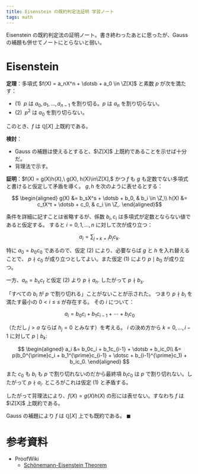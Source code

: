 ```yaml
---
title: Eisenstein の既約判定法証明 学習ノート
tags: math
---
```


Eisenstein の既約判定法の証明ノート。書き終わったあとに思ったが、Gauss の補題も併せてノートにとらないと弱い。

# Eisenstein

**定理**：多項式 $f(X) = a_nX^n + \dotsb + a_0 \in \Z[X]$
と素数 $p$ が次を満たす：

* $(1)\;$ $p$ は $a_0, a_1, \dotsc, a_{n - 1}$ を割り切る。$p$ は $a_n$ を割り切らない。
* $(2)\;$ $p^2$ は $a_0$ を割り切らない。

このとき、$f$ は $\mathbb{Q}[X]$ 上既約である。

**検討**：
* Gauss の補題は使えるとすると、$\Z[X]$ 上既約であることを示せば十分だ。
* 背理法で示す。

**証明**：$f(X) = g(X)h(X),\ g(X), h(X)\in\Z[X],$ かつ
$f$ も $g$ も定数でない多項式と書けると仮定して矛盾を導く。
$g, h$ を次のように表せるとする：

$$
\begin{aligned}
    g(X) &= b_sX^s + \dotsb + b_0, & b_i \in \Z,\\
    h(X) &= c_tX^t + \dotsb + c_0, & c_i \in \Z,.
\end{aligned}$$

条件を詳細に記すことは省略するが、係数 $b_i, c_i$ は多項式が定数とならない値であると仮定する。
すると $i = 0, 1, \dotsc, n$ に対して次が成り立つ：

$$
a_i = \sum_{j + k = i}b_j c_k.
$$

特に $a_0 = b_0c_0$ であるので、仮定 $(2)$ により、必要ならば $g$ と $h$ を入れ替えることで、
$p \nmid c_0$ が成り立つとしてよい。また仮定 $(1)$ により $p \mid b_0$ が成り立つ。

一方、$a_n = b_s c_t$ と仮定 $(2)$ より $p \nmid a_n.$
したがって $p \nmid b_s.$

「すべての $b_i$ が $p$ で割り切れる」ことがないことが示された。
つまり $p \nmid b_i$ を満たす最小の $0 \lt i \le s$ が存在する。
その $i$ について：

$$
a_i = b_0c_i + b_1c_{i-1} + \dotsb + b_ic_0
$$

（ただし $j > a$ ならば $h_j = 0$ とみなす）を考える。
$i$ の決め方から $k = 0, \dotsc, i - 1$ に対して $p \mid b_k\colon$

$$
\begin{aligned}
    a_i &= b_0c_i + b_1c_{i-1} + \dotsb + b_ic_0\\
    &= p(b_0^{\prime}c_i + b_1^{\prime}c_{i-1} + \dotsc + b_{i-1}^{\prime}c_1) + b_ic_0.
\end{aligned}
$$

また $c_0$ も $b_i$ も $p$ で割り切れないのだから最終項
$b_ic_0$ は $p$ で割り切れない。したがって $p \nmid a_i.$
ところがこれは仮定 $(1)$ と矛盾する。

したがって背理法により、$f(X) = g(X)h(X)$ の形には表せない。すなわち
$f$ は $\Z[X]$ 上既約である。

Gauss の補題により $f$ は $\mathbb{Q}[X]$ 上でも既約である。
$\blacksquare$

# 参考資料

* ProofWiki
  * [Schönemann-Eisenstein Theorem](https://proofwiki.org/wiki/Sch%C3%B6nemann-Eisenstein_Theorem)

